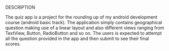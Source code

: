 DESCRIPTION

The quiz app is a project for the rounding up of my android development course (android basic track). The application simply contains geographical question making use of a linear layout and also different views ranging from TextView, Button, RadioButton and so on. The users is expected to attempt all the question provided in the app and then submit to see their final scores.
